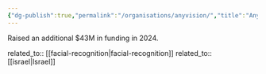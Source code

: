 ```yaml
---
{"dg-publish":true,"permalink":"/organisations/anyvision/","title":"AnyVision"}
---
```



Raised an additional $43M in funding in 2024.

related_to:: [[facial-recognition\|facial-recognition]]
related_to:: [[israel\|Israel]]
